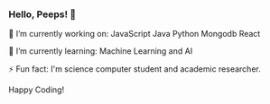 ### Hello, Peeps! 👋

🔭 I’m currently working on:
JavaScript 
Java 
Python
Mongodb
React

🌱 I’m currently learning:
Machine Learning and AI

⚡ Fun fact:
I'm science computer student and academic researcher. 

Happy Coding! 

<!--
**jocrv/jocrv** is a ✨ _special_ ✨ repository because its `README.md` (this file) appears on your GitHub profile.

Here are some ideas to get you started:

- 🔭 I’m currently working on ...
- 🌱 I’m currently learning ...
- 👯 I’m looking to collaborate on ...
- 🤔 I’m looking for help with ...
- 💬 Ask me about ...
- 📫 How to reach me: ...
- 😄 Pronouns: ...
- ⚡ Fun fact: ...
-->

